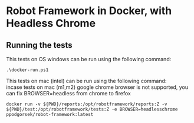 # Robot Framework in Docker, with Headless Chrome

## Running the tests

This tests on OS windows can be run using the following command:

    .\docker-run.ps1
    
This tests on mac (intel) can be run using the following command:    
incase tests on mac (m1,m2) google chrome browser is not supported, you can fix BROWSER=headless from chrome to firefox

    docker run -v ${PWD}/reports:/opt/robotframework/reports:Z -v ${PWD}/test:/opt/robotframework/tests:Z -e BROWSER=headlesschrome ppodgorsek/robot-framework:latest
